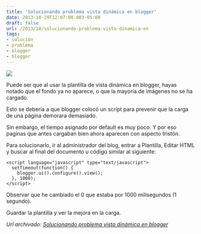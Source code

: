 ```yaml
---
title: 'Solucionando problema vista dinámica en blogger'
date: 2013-10-29T12:07:00.003-05:00
draft: false
url: /2013/10/solucionando-problema-vista-dinamica-en
tags: 
- solución
- problema
- blogger
- blogger
---
```


[![](https://1.bp.blogspot.com/-KN9y9gdNwMA/TCblvBwx54I/AAAAAAAABIY/UwlET9KGn8I/s200/blogger-logo.jpg)](https://1.bp.blogspot.com/-KN9y9gdNwMA/TCblvBwx54I/AAAAAAAABIY/UwlET9KGn8I/s1600/blogger-logo.jpg)

Puede ser que al usar la plantilla de vista dinámica en blogger, hayas notado que el fondo ya no aparece, o que la mayoría de imágenes no se ha cargado.  
  
Esto se debería a que blogger colocó un script para prevenir que la carga de una página demorara demasiado.  
  
Sin embargo, el tiempo asignado por default es muy poco. Y por eso paginas que antes cargaban bien ahora aparecen con aspecto tristón.  
  
Para solucionarlo, ir al administrador del blog, entrar a Plantilla, Editar HTML y buscar al final del documento u código similar al siguiente:  
  
```
<script language="javascript" type="text/javascript">  
  setTimeout(function() {  
    blogger.ui().configure().view();  
  }, 1000);  
</script>  

```  
Observar que he cambiado el 0 que estaba por 1000 milisegundos (1 segundo).  
  
Guardar la plantilla y ver la mejora en la carga.

_*Url archivado: [Solucionando problema vista dinámica en blogger](https://akcdev.blogspot.com/2013/10/solucionando-problema-vista-dinamica-en.html)*_
